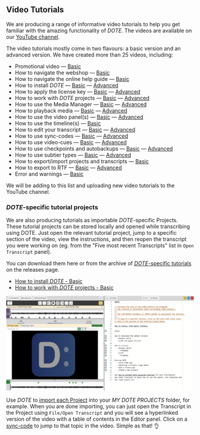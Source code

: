## Video Tutorials

We are producing a range of informative video tutorials to help you get familiar with the amazing functionality of _DOTE_.
The videos are available on our [YouTube channel](#).

The video tutorials mostly come in two flavours: a basic version and an advanced version.
We have created more than 25 videos, including:

- Promotional video — [Basic]()
- How to navigate the webshop — [Basic]()
- How to navigate the online help guide — [Basic]()
- How to install _DOTE_ — [Basic]() — [Advanced]()
- How to apply the license key — [Basic]() — [Advanced]()
- How to work with _DOTE_ projects — [Basic]() — [Advanced]()
- How to use the Media Manager  — [Basic]() — [Advanced]()
- How to playback media — [Basic]() — [Advanced]()
- How to use the video panel(s) — [Basic]() — [Advanced]()
- How to use the timeline(s) — [Basic]()
- How to edit your transcript — [Basic]() — [Advanced]()
- How to use sync-codes — [Basic]() — [Advanced]()
- How to use video-cues — [Basic]() — [Advanced]()
- How to use checkpoints and autobackups — [Basic]() — [Advanced]()
- How to use subtier types — [Basic]() — [Advanced]()
- How to export/import projects and transcripts — [Basic]()
- How to export to RTF — [Basic]() — [Advanced]()
- Error and warnings — [Basic]()

We will be adding to this list and uploading new video tutorials to the YouTube channel.

### _DOTE_-specific tutorial projects

We are also producing tutorials as importable _DOTE_-specific Projects.
These tutorial projects can be stored locally and opened while transcribing using DOTE.
Just open the relevant tutorial project, jump to a specific section of the video, view the instructions, and then reopen the transcript you were working on (eg. from the "Five most recent Transcripts" list in `Open Transcript` panel).

You can download them here or from the archive of [_DOTE_-specific tutorials](<https://github.com/BigSoftVideo/DOTE/releases>) on the releases page.

- [How to install _DOTE_ - Basic]()
- [How to work with _DOTE_ projects - Basic]()

[![DOTE Tutorial](images/tutorials/dote-tutorial.png)](images/tutorials/dote-tutorial.png)

Use _DOTE_ to [import each Project](import.md) into your _MY DOTE PROJECTS_ folder, for example.
When you are done importing, you can just open the Transcript in the Project using `File/Open Transcript` and you will see a hyperlinked version of the video with a table of contents in the Editor panel.
Click on a [sync-code](sync-code.md) to jump to that topic in the video.
Simple as that! 👌
